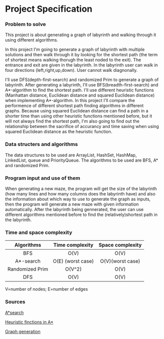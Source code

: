 # Project Specification

### Problem to solve
This project is about generating a graph of labyrinth and walking through it using different algorithms.

In this project I'm going to generate a graph of labyrinth with multiple solutions and then walk through it by looking for the shortest path (the term of shortest means walking thorugh the least noded to the exit). The entrance and exit are given in the labyrinth. In the labyrinth user can walk in four directions (left,right,up,down). User cannot walk diagnonally. 

I'll use DFS(depth-first-search) and randomized Prim to generate a graph of labyrinth. After generating a labyrinth, I'll use BFS(breadth-first-search) and A*-algorithm to find the shortest path. I'll use different heuristic functions (Manhattan distance, Euclidean distance and squared Euclidean distance) when implementing A*-algorithm. In this project I'll compare the performence of different shortest path finding algorithms in different graphs. Because using squared Euclidean distance can find a path in a shorter time than using other heuristic functions mentioned before, but it will not always find the shortest path, I'm also going to find out the relationship between the sacrifice of accurancy and time saving when using squared Euclidean distance as the heuristic function. 

### Data structers and algorithms
The data structures to be used are ArrayList, HashSet, HashMap, LinkedList, queue and PriorityQueue.
The algorithms to be used are BFS, A* and randomized Prim.                                     

### Program input and use of them
When generating a new maze, the program will get the size of the labyrinth (how many lines and how many columns does the labyrinth have) and also the information about which way to use to generate the graph as inputs, then the program will generate a new maze with given information automatically. After the labyrinth being gennerated, the user can use different algorithms mentioned before to find the (relatively)shortest path in the labyrinth. 

### Time and space complexity 
| Algorithms     | Time complexity | Space complexity|
| :-------------:| :----------:    | :-----------:   |
|  BFS           | O(V)          | O(V)            |
|  A*-search     | O(E) (worst case) | O(V)(worst case)|
|  Randomized Prim| O(V^2)| O(V)|
|DFS|O(V)|O(V)|

V=number of nodes; E=number of edges

### Sources
[A*search](https://en.wikipedia.org/wiki/A*_search_algorithm)

[Heuristic finctions in A*](http://theory.stanford.edu/~amitp/GameProgramming/Heuristics.html)

[Graph generation](https://en.wikipedia.org/wiki/Maze_generation_algorithm)

